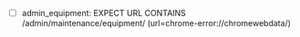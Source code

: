 ﻿- [ ] admin_equipment: EXPECT URL CONTAINS /admin/maintenance/equipment/  (url=chrome-error://chromewebdata/)
